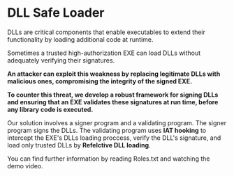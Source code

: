 # DLL Safe Loader
DLLs are critical components that enable executables to extend their functionality by loading additional code at runtime. 

Sometimes a trusted high-authorization EXE can load DLLs without adequately verifying their signatures.

**An attacker can exploit this weakness by replacing legitimate DLLs with malicious ones, compromising the integrity of the signed EXE.**

**To counter this threat, we develop a robust framework for signing DLLs and ensuring that an EXE validates these signatures at run time, before any library code is executed.**

Our solution involves a signer program and a validating program. The signer program signs the DLLs. The validating program uses **IAT hooking** to intercept the EXE's DLLs loading proccess, verify the DLL's signature, and load only trusted DLLs by **Refelctive DLL loading**.


You can find further information by reading Roles.txt and watching the demo video.

